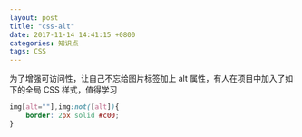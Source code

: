 ```yaml
---
layout: post
title: "css-alt"
date: 2017-11-14 14:41:15 +0800
categories: 知识点
tags: CSS
---
```


为了增强可访问性，让自己不忘给图片标签加上 alt 属性，有人在项目中加入了如下的全局 CSS 样式，值得学习

```css
img[alt=""],img:not([alt]){
    border: 2px solid #c00;
}
```